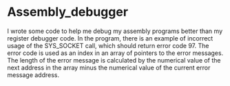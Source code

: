 # Assembly_debugger
I wrote some code to help me debug my assembly programs better than my register debugger code.
In the program, there is an example of incorrect usage of the SYS_SOCKET call, which should return error code 97. 
The error code is used as an index in an array of pointers to the error messages.
The length of the error message is calculated by the numerical value of the next address in the array minus the numerical value of the current error message address.
